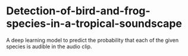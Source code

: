 # Detection-of-bird-and-frog-species-in-a-tropical-soundscape
A deep learning model to predict the probability that each of the given species is audible in the audio clip.
